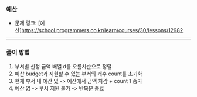### 예산
- 문제 링크: [예산]<https://school.programmers.co.kr/learn/courses/30/lessons/12982>
---
### 풀이 방법
1. 부서별 신청 금액 배열 d를 오름차순으로 정렬
2. 예산 budget과 지원할 수 있는 부서의 개수 count를 초기화
3. 현재 부서 내 예산 있 -> 예산에서 금액 차감 + count 1 증가
4. 예산 없 -> 부서 지원 불가 -> 반복문 종료
   
